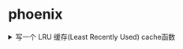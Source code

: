 # phoenix
<details>
    <summary>写一个 LRU 缓存(Least Recently Used) cache函数</summary>
    
    LRU（Least recently used，最近最少使用）算法根据数据的历史访问记录来进行淘汰数据，其核心思想是“如果数据最近被访问过，那么将来被访问的几率也更高”。

    ![LRU]('./images/LRU.png')

    1. 新数据插入到链表头部；
    2. 每当缓存命中（即缓存数据被访问），则将数据移到链表头部；
    3. 当链表满的时候，将链表尾部的数据丢弃。

    > [缓存淘汰算法--LRU算法](https://zhuanlan.zhihu.com/p/34989978)
</details>
